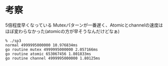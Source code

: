 # 考察
5倍程度早くなっている
Mutexパターンが一番遅く、Atomicとchannelの速度はほぼ変わらなかった(atomicの方が早そうなんだけどなぁ)
```
% ./sp3
normal 4999995000000 10.976834ms
go routine mutex 4999995000000 2.057166ms
go routine atomic 653067456 1.801833ms
go routine channel 4999995000000 1.80125ms
```
